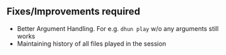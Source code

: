 ## Fixes/Improvements required

* Better Argument Handling. For e.g. `dhun play` w/o any arguments still works
* Maintaining history of all files played in the session
